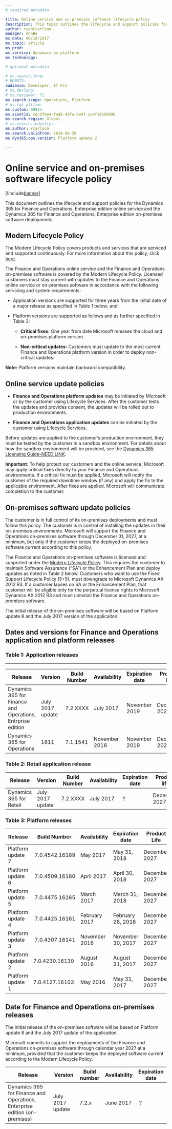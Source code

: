 ```yaml
---
# required metadata

title: Online service and on-premises software lifecycle policy
description: This topic outlines the lifecycle and support policies for the Dynamics 365 for Finance and Operations, Enterprise edition online service and on-premises software deployments.
author: ryanCcarlson 
manager: AnnBe
ms.date: 06/16/2017
ms.topic: article
ms.prod: 
ms.service: dynamics-ax-platform
ms.technology: 

# optional metadata

# ms.search.form: 
# ROBOTS: 
audience: Developer, IT Pro
# ms.devlang: 
# ms.reviewer: 71
ms.search.scope: Operations, Platform
# ms.tgt_pltfrm: 
ms.custom: 69914
ms.assetid: cdc3fbe4-fa45-49fa-be97-caef16b58090
ms.search.region: Global
# ms.search.industry: 
ms.author: rcarlson
ms.search.validFrom: 2016-08-30
ms.dyn365.ops.version: Platform update 2

---
```

# Online service and on-premises software lifecycle policy

[!include[banner](../includes/banner.md)]

This document outlines the lifecycle and support policies for the Dynamics 365 for Finance and Operations, Enterprise edition online service and the Dynamics 365 for Finance and Operations, Enterprise edition on-premises software deployments.

## Modern Lifecycle Policy

The Modern Lifecycle Policy covers products and services that are serviced and supported continuously. For more information about this policy, click [here](https://support.microsoft.com/en-us/help/30881).

The Finance and Operations online service and the Finance and Operations on-premises software is covered by the Modern Lifecycle Policy. Licensed customers must stay current with updates to the Finance and Operations online service or on-premises software in accordance with the following servicing and system requirements:

-   Application versions are supported for three years from the initial date of a major release as specified in Table 1 below; and

-   Platform versions are supported as follows and as further specified in Table 3:

    -   **Critical fixes:** One year from date Microsoft releases the cloud and on-premises platform version.

    -   **Non-critical updates:** Customers must update to the most current Finance and Operations platform version in order to deploy non-critical updates.

**Note:** Platform versions maintain backward compatibility.

## Online service update policies

-   **Finance and Operations platform updates** may be initiated by Microsoft or by the customer using Lifecycle Services. After the customer tests the updates and provides consent, the updates will be rolled out to production environments.

-   **Finance and Operations application updates** can be initiated by the customer using Lifecycle Services.

Before updates are applied to the customer’s production environment, they must be tested by the customer in a sandbox environment. For details about how the sandbox environment will be provided, see the [Dynamics 365 Licensing Guide-NEED LINK](https://www.microsoft.com/en-us/dynamics365/pricing).

**Important:** To help protect our customers and the online service, Microsoft may apply critical fixes directly to your Finance and Operations environments. If a critical fix must be applied, Microsoft will notify the customer of the required downtime window (if any) and apply the fix to the applicable environment. After fixes are applied, Microsoft will communicate completion to the customer.

## On-premises software update policies

The customer is in full control of its on-premises deployments and must follow this policy. The customer is in control of installing the updates in their on-premises environments. Microsoft will support the Finance and Operations on-premises software through December 31, 2027, at a minimum, but only if the customer keeps the deployed on-premises software current according to this policy.

The Finance and Operations on-premises software is licensed and supported under the [Modern Lifecycle Policy](https://support.microsoft.com/en-us/help/30881/modern-lifecycle-policy). This requires the customer to maintain Software Assurance (“SA”) or the Enhancement Plan and deploy updates as noted in Table 2 below. Customers who want to use the Fixed Support Lifecycle Policy (5+5), must downgrade to Microsoft Dynamics AX 2012 R3. If a customer lapses on SA or the Enhancement Plan, that customer will be eligible only for the perpetual license rights to Microsoft Dynamics AX 2012 R3 and must uninstall the Finance and Operations on-premises software.

The initial release of the on-premises software will be based on Platform update 8 and the July 2017 version of the applicaiton.

## Dates and versions for Finance and Operations application and platform releases

### Table 1: Application releases
-----------------------------

| Release              | Version   | Build Number | Availability  | Expiration date | Product life  |
|----------------------|-----------|--------------|---------------|-----------------|---------------|
|   Dynamics 365 for Finance and Operations, Entrprise edition  | July 2017 update | 7.2.XXXX | July 2017       | November 2019   | December 2027 |
| Dynamics 365 for Operations         | 1611      | 7.1.1541     | November 2016 | November 2019   | December 2027 |



### Table 2: Retail application release

| Release                | Version | Build Number | Availability | Expiration date | Product life  |
|------------------------|---------|--------------|--------------|-----------------|---------------|
| Dynamics 365 for Retail |   July 2017 update    | 7.2.XXXX   | July 2017         | ?               | December 2027 |

### Table 3: Platform releases

| Release           | Build Number    | Availability  | Expiration date  | Product Life  |
|-------------------|-----------------|---------------|------------------|---------------|
| Platform update 7 |  7.0.4542.16189 | May 2017      | May 31, 2018    | December 2027 |
| Platform update 6 |  7.0.4509.16180 | April 2017    | April 30, 2018     | December 2027 |
| Platform update 5 |  7.0.4475.16165 | March 2017    | March 31, 2018      | December 2027 |
| Platform update 4 |  7.0.4425.16161 | February 2017 | February 28, 2018   | December 2027 |
| Platform update 3 |  7.0.4307.16141 | November 2016 | November 30, 2017    | December 2027 |
| Platform update 2 | 7.0.4230.16130  | August 2016   | August 31, 2017  | December 2027 |
| Platform update 1 | 7.0.4127.16103  | May 2016      | May 31, 2017     | December 2027 |

## Date for Finance and Operations on-premises releases

The initial release of the on-premises software will be based on Platform update 8 and the July 2017 update of the applicaiton.

Microsoft commits to support the deployments of the Finance and Operations on-premises software through calendar year 2027 at a minimum, provided that the customer keeps the deployed software current according to the Modern Lifecycle Policy.


| Release                                                                        | Version               | Build number | Availability      | Expiration date                     |
|--------------------------------------------------------------------------------|-----------------------|--------------|-------------------|-------------------------------------|
|  Dynamics 365 for Finance and Operations, Enterprise edition (on-premises) | July 2017 update            | 7.2.x        | June 2017         |  ? |
